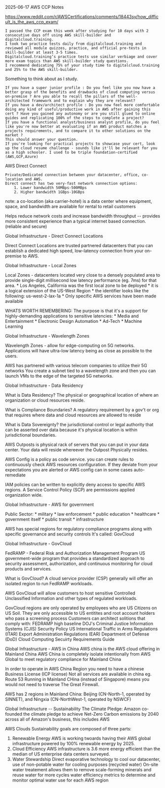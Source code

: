 2025-06-17
AWS CCP Notes

https://www.reddit.com/r/AWSCertifications/comments/18443sy/how_difficult_is_the_aws_ccp_exam/

```
I passed the CCP exam this week after studying for 10 days with 2 consecutive days off using AWS skill-builder and digitalcloud.training.
I took two practice tests daily from digitalcloud.training and reviewed all module quizzes, practice, and official pre-tests in skill-builder at least 3-5 times.
Digitalcloud.training’s practice tests use similar verbiage and cover more exam topics than AWS skill-builder study questions.
I recommend dedicating 75% of your study time to digitalcloud.training and 25% to the AWS skill-builder.
```

Something to think about as I study.

```
If you have a super junior profile : Do you feel like you now have a better grasp of the benefits and drawbacks of cloud computing versus on-premise ? Are you able to recall the pillars of the well-architected framework and to explain why they are relevant?
If you have a dev/architect profile : Do you now feel more comfortable doing any kind of useful/productive work in AWS after gaining this cert ? Have you gained any autonomy or are you still glued to online guides and replicating 100% of the steps to complete a project?
If you have a functional analyst/business analyst profile, do you feel like you're now better at evaluating if an AWS product matches a projects requirements, and to compare it to other solutions on the market ?
This should answer your question.
If you're looking for practical projects to showcase your cert, look up the cloud resume challenge - sounds like it'll be relevant for you as a high schooler. I used to be triple foundation-certified (AWS,GCP,Azure)
```

AWS Direct Connect

    Private/Dedicated connection between your datacenter, office, co-location and AWS.
    Direct connect has two very-fast network connection options:
        1. Lower bandwidth 50MBps-500MBps
        2. Higher bandwidth 1GBps-10GBps

note: a co-location (aka carrier-hotel) is a data center where equipment, space, and bandwidth are available for rental to retail customers

Helps reduce network costs and increase bandwidth throughput -- provides more consistent
experience than a typical internet based connection. (reliable and secure)

Global Infrastructure - Direct Connect Locations

Direct Connect Locations are trusted partnered datacenters that you can establish a dedicated high speed, low-latency connection from your on-premise to AWS.

Global Infrastructure - Local Zones

Local Zones - datacenters located very close to a densely populated area to provide single-digit millisecond low latency performance (eg. 7ms) for that area.
    * Los Angeles, California was the first local zone to be deployed
        * it is a logical extension of the US-West Region
        * the identifier looks like the following: us-west-2-lax-1a
    * Only specific AWS services have been made available

WHATS WORTH REMEMBERING: The purpose is that it's a support for highly-demanding applications to sensitive latencies:
    * Media and Entertainment
    * Electronic Design Automation
    * Ad-Tech
    * Machine Learning

Global Infrastructure - Wavelength Zones

Wavelength Zones - allow for edge-computing on 5G networks. Applications will have ultra-low latency being as close as possible to the users.

AWS has partnered with various telecom companies to utilize their 5G networks
You create a subnet tied to a wavelength zone and then you can launch VMs to the edge of the targeted 5G networks.

Global Infrastructure - Data Residency

What is Data Residency?
The physical or geographical location of where an organization or cloud resources reside.

What is Compliance Boundaries?
A regulatory requirement by a gov't or org that requires where data and cloud resources are allowed to reside

What is Data Sovereignty?
the jurisdictional control or legal authority that can be asserted over data because it's physical location is within jurisdictional boundaries.

AWS Outposts is physical rack of servers that you can put in your data center.
Your data will reside whereever the Outpost Physically resides.

AWS Config is a policy as code service. you can create rules to continuously check AWS resources configuration.
If they deviate from your expectations you are alerted or AWS config can in some cases auto-remediate

IAM policies can be written to explicitly deny access to specific AWS regions. A Service Control Policy (SCP) are permissions applied organization wide.

Global Infrastructure - AWS for government

Public Sector:
    * military
    * law enforcement
    * public education
    * healthcare
    * government itself
    * public transit
    * infrastructure

AWS has special regions for regulatory compliance programs along with specific governance and security controls
It's called: GovCloud

Global Infrastructure - GovCloud

FedRAMP - Federal Risk and Authorization Management Program
    US government-wide program that provides a standardized approach to security assessment, authorization, and continuous monitoring for cloud products and services.

What is GovCloud?
    A cloud service provider (CSP) generally will offer an isolated region to run FedRAMP workloads.

AWS GovCloud will allow customers to host sensitive Controlled Unclassified Information and other types of regulated workloads.

GovCloud regions are only operated by employees who are US Citizens on US Soil.
They are only accessible to US entitites and root account holders who pass a screening process
Customers can architect solitions that comply with:
FEDRAMP high baseline
DOJ's Criminal Justice Information Systems (CJIS) Security Policy
US International Traffic in Arms Regulations (ITAR)
Export Administration Regulations (EAR)
Department of Defense (DoD) Cloud Computing Secuirty Requirements Guide

Global Infrastructure - AWS in China
AWS china is the AWS cloud offering in Mainland China
AWS China is completely isolate intentionally from AWS Global to meet regulatory compliance for Mainland China

In order to operate in AWS China Region you need to have a chinese Business License (ICP license)
Not all services are available in china eg. Route 53
Running in Mainland CHina (instead of Singapore) means you would not need to traverse The Great Firewall.

AWS has 2 regions in Mainland China: Beijing (CN-North-1, operated by SINNET), and Ningxia (CN-NorthWest-1, operated by NSWCF)

Global Infrastructure -- Sustainability
The Climate Pledge: Amazon co-founded the climate pledge to achieve Net-Zero Carbon emissions by 2040 across all of Amazon's business, this includes AWS

AWS Clouds Sustainability goals are composed of three parts:
1. Renewable Energy
    AWS is working twoards having their AWS global infrastructure powered by 100% renewable energy by 2025.
2. Cloud Efficiency
    AWS infrastructure is 3.6 more energy efficient than the median of US enterprise data centers surveyed.
3. Water Stewardship
    Direct evaporative technology to cool our datacenter, use of non-potable water for cooling purposes (recycled water)
    On-site water treatement allows them to remove scale-forming minerals and reuse water for more cycles
    water efficiency metrics to determine and monitor optimal water use for each AWS region


